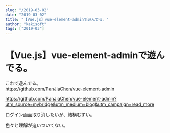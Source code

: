 ```yaml
---
slug: "/2019-03-02"
date: "2019-03-02"
title: "【Vue.js】vue-element-adminで遊んでる。"
author: "kakisoft"
tags: ["2019-03"]
---
```

# 【Vue.js】vue-element-adminで遊んでる。

これで遊んでる。  
<https://github.com/PanJiaChen/vue-element-admin>  

<https://github.com/PanJiaChen/vue-element-admin?utm_source=mybridge&utm_medium=blog&utm_campaign=read_more>  


ログイン画面取り消したいが、結構むずい。  

色々と理解が追いついてない。  

